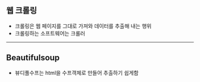 ## 웹 크롤링
- 크롤링은 웹 페이지를 그대로 가져와 데이터를 추출해 내는 행위
- 크롤링하는 소프트웨어는 크롤러

--- 

## Beautifulsoup 
- 뷰디풀수프는 html을 수프객체로 만들어 추출하기 쉽게함

